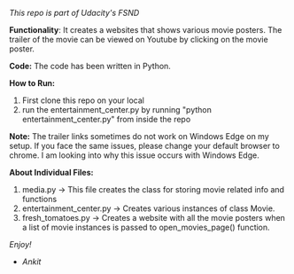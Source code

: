*This repo is part of Udacity's FSND*

**Functionality**: It creates a websites that shows various movie posters. The trailer of the movie can be viewed on Youtube by clicking on the movie poster.

**Code:** The code has been written in Python.

**How to Run:**

1. First clone this repo on your local 
2. run the entertainment_center.py by running "python entertainment_center.py" from inside the repo

**Note:** The trailer links sometimes do not work on Windows Edge on my setup. If you face the same issues, please change your default browser to chrome. I am looking into why this issue occurs with Windows Edge.

**About Individual Files:**

1. media.py -> This file creates the class for storing movie related info and functions
2. entertainment_center.py -> Creates various instances of class Movie. 
3. fresh_tomatoes.py -> Creates a website with all the movie posters when a list of movie instances is passed to open_movies_page() function.

*Enjoy!*

- _Ankit_
